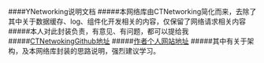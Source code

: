 ####YNetworking说明文档
#####本网络库由CTNetworking简化而来，去除了其中关于数据缓存、log、组件化开发相关的内容，仅保留了网络请求相关内容
#####本人对此封装负责，有意见、有问题，都可以提给我
#####[CTNetwokingGithub地址](https://github.com/casatwy/CTNetworking)
#####[作者个人网站地址](https://casatwy.com/)
#####其中有关于架构，及本网络库封装的思路说明，强烈建议学习。

